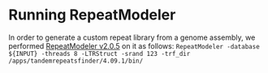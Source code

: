 # Running RepeatModeler
In order to generate a custom repeat library from a genome assembly, we performed [RepeatModeler v2.0.5](https://www.repeatmasker.org/RepeatModeler/) on it as follows:
`RepeatModeler -database ${INPUT} -threads 8 -LTRStruct -srand 123 -trf_dir /apps/tandemrepeatsfinder/4.09.1/bin/`
